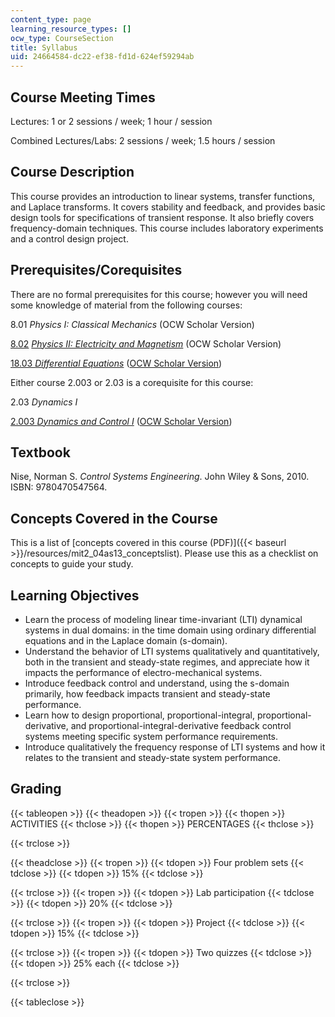 ```yaml
---
content_type: page
learning_resource_types: []
ocw_type: CourseSection
title: Syllabus
uid: 24664584-dc22-ef38-fd1d-624ef59294ab
---
```


Course Meeting Times
--------------------

Lectures: 1 or 2 sessions / week; 1 hour / session

Combined Lectures/Labs: 2 sessions / week; 1.5 hours / session

Course Description
------------------

This course provides an introduction to linear systems, transfer functions, and Laplace transforms. It covers stability and feedback, and provides basic design tools for specifications of transient response. It also briefly covers frequency-domain techniques. This course includes laboratory experiments and a control design project.

Prerequisites/Corequisites
--------------------------

There are no formal prerequisites for this course; however you will need some knowledge of material from the following courses:

8.01 _Physics I: Classical Mechanics_ (OCW Scholar Version)

[8.02](/courses/8-02-physics-ii-electricity-and-magnetism-spring-2007) _[Physics II: Electricity and Magnetism](/courses/8-02-physics-ii-electricity-and-magnetism-spring-2007)_ (OCW Scholar Version)

[18.03 _Differential Equations_](/courses/18-03-differential-equations-spring-2010) ([OCW Scholar Version](/courses/18-03sc-differential-equations-fall-2011))

Either course 2.003 or 2.03 is a corequisite for this course:

2.03 _Dynamics I_

[2.003 _Dynamics and Control I_](/courses/2-003j-dynamics-and-control-i-fall-2007) ([OCW Scholar Version](/courses/2-003sc-engineering-dynamics-fall-2011))

Textbook
--------

Nise, Norman S. _Control Systems Engineering_. John Wiley & Sons, 2010. ISBN: 9780470547564.

Concepts Covered in the Course
------------------------------

This is a list of [concepts covered in this course (PDF)]({{< baseurl >}}/resources/mit2_04as13_conceptslist). Please use this as a checklist on concepts to guide your study.

Learning Objectives
-------------------

*   Learn the process of modeling linear time-invariant (LTI) dynamical systems in dual domains: in the time domain using ordinary differential equations and in the Laplace domain (s-domain).
*   Understand the behavior of LTI systems qualitatively and quantitatively, both in the transient and steady-state regimes, and appreciate how it impacts the performance of electro-mechanical systems.
*   Introduce feedback control and understand, using the s-domain primarily, how feedback impacts transient and steady-state performance.
*   Learn how to design proportional, proportional-integral, proportional-derivative, and proportional-integral-derivative feedback control systems meeting specific system performance requirements.
*   Introduce qualitatively the frequency response of LTI systems and how it relates to the transient and steady-state system performance.

Grading
-------

{{< tableopen >}}
{{< theadopen >}}
{{< tropen >}}
{{< thopen >}}
ACTIVITIES
{{< thclose >}}
{{< thopen >}}
PERCENTAGES
{{< thclose >}}

{{< trclose >}}

{{< theadclose >}}
{{< tropen >}}
{{< tdopen >}}
Four problem sets
{{< tdclose >}}
{{< tdopen >}}
15%
{{< tdclose >}}

{{< trclose >}}
{{< tropen >}}
{{< tdopen >}}
Lab participation
{{< tdclose >}}
{{< tdopen >}}
20%
{{< tdclose >}}

{{< trclose >}}
{{< tropen >}}
{{< tdopen >}}
Project
{{< tdclose >}}
{{< tdopen >}}
15%
{{< tdclose >}}

{{< trclose >}}
{{< tropen >}}
{{< tdopen >}}
Two quizzes
{{< tdclose >}}
{{< tdopen >}}
25% each
{{< tdclose >}}

{{< trclose >}}

{{< tableclose >}}